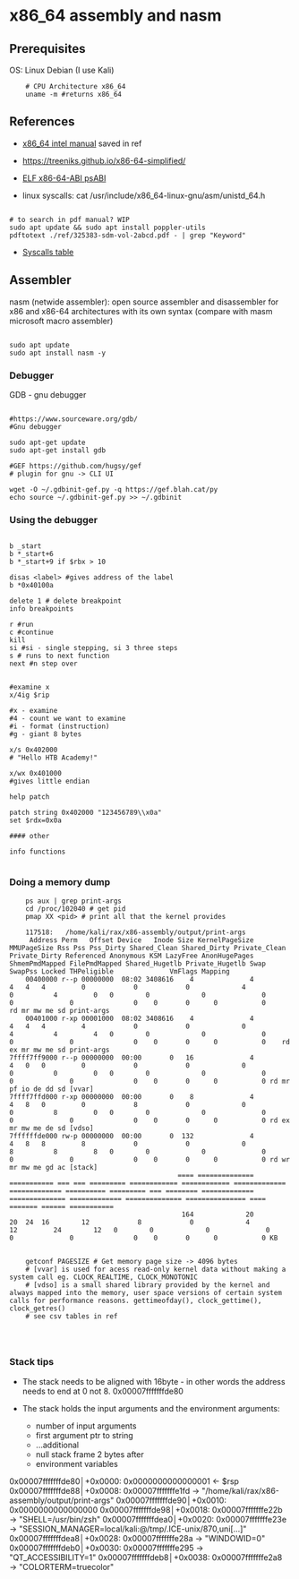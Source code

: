 # x86_64 assembly and nasm

## Prerequisites

OS: Linux Debian (I use Kali)

```shell
    # CPU Architecture x86_64
    uname -m #returns x86_64
```

## References

- [x86_64 intel manual](https://www.intel.com/content/dam/www/public/us/en/documents/manuals/64-ia-32-architectures-software-developer-instruction-set-reference-manual-325383.pdf) saved in ref

- https://treeniks.github.io/x86-64-simplified/

- [ELF x86-64-ABI psABI](https://gitlab.com/x86-psABIs/x86-64-ABI)

- linux syscalls: cat /usr/include/x86_64-linux-gnu/asm/unistd_64.h

```shell

# to search in pdf manual? WIP
sudo apt update && sudo apt install poppler-utils
pdftotext ./ref/325383-sdm-vol-2abcd.pdf - | grep "Keyword"

```

- [Syscalls table](https://filippo.io/linux-syscall-table/)

## Assembler

nasm (netwide assembler): open source assembler and disassembler for x86 and x86-64 architectures with its own syntax (compare with masm microsoft macro assembler)

```shell

sudo apt update
sudo apt install nasm -y

```

### Debugger

GDB - gnu debugger

```shell

#https://www.sourceware.org/gdb/
#Gnu debugger

sudo apt-get update
sudo apt-get install gdb

#GEF https://github.com/hugsy/gef
# plugin for gnu -> CLI UI

wget -O ~/.gdbinit-gef.py -q https://gef.blah.cat/py
echo source ~/.gdbinit-gef.py >> ~/.gdbinit

```

### Using the debugger


```shell

b _start
b *_start+6
b *_start+9 if $rbx > 10

disas <label> #gives address of the label
b *0x40100a

delete 1 # delete breakpoint
info breakpoints

r #run
c #continue
kill
si #si - single stepping, si 3 three steps
s # runs to next function
next #n step over


#examine x
x/4ig $rip

#x - examine
#4 - count we want to examine
#i - format (instruction)
#g - giant 8 bytes

x/s 0x402000
# "Hello HTB Academy!"

x/wx 0x401000
#gives little endian

help patch

patch string 0x402000 "123456789\\x0a" 
set $rdx=0x0a

#### other

info functions


```

### Doing a memory dump

```shell
    ps aux | grep print-args
    cd /proc/102040 # get pid
    pmap XX <pid> # print all that the kernel provides

    117518:   /home/kali/rax/x86-assembly/output/print-args
     Address Perm   Offset Device   Inode Size KernelPageSize MMUPageSize Rss Pss Pss_Dirty Shared_Clean Shared_Dirty Private_Clean Private_Dirty Referenced Anonymous KSM LazyFree AnonHugePages ShmemPmdMapped FilePmdMapped Shared_Hugetlb Private_Hugetlb Swap SwapPss Locked THPeligible              VmFlags Mapping
    00400000 r--p 00000000  08:02 3408616    4              4           4   4   4         0            0            0             4             0          4         0   0        0             0              0             0              0               0    0       0      0           0       rd mr mw me sd print-args
    00401000 r-xp 00001000  08:02 3408616    4              4           4   4   4         4            0            0             0             4          4         4   0        0             0              0             0              0               0    0       0      0           0    rd ex mr mw me sd print-args
7ffff7ff9000 r--p 00000000  00:00       0   16              4           4   0   0         0            0            0             0             0          0         0   0        0             0              0             0              0               0    0       0      0           0 rd mr pf io de dd sd [vvar]
7ffff7ffd000 r-xp 00000000  00:00       0    8              4           4   8   0         0            8            0             0             0          8         0   0        0             0              0             0              0               0    0       0      0           0 rd ex mr mw me de sd [vdso]
7ffffffde000 rw-p 00000000  00:00       0  132              4           4   8   8         8            0            0             0             8          8         8   0        0             0              0             0              0               0    0       0      0           0 rd wr mr mw me gd ac [stack]
                                          ==== ============== =========== === === ========= ============ ============ ============= ============= ========== ========= === ======== ============= ============== ============= ============== =============== ==== ======= ====== =========== 
                                           164             20          20  24  16        12            8            0             4            12         24        12   0        0             0              0             0              0               0    0       0      0           0 KB 


    getconf PAGESIZE # Get memory page size -> 4096 bytes
    # [vvar] is used for acess read-only kernel data without making a system call eg. CLOCK_REALTIME, CLOCK_MONOTONIC
    # [vdso] is a small shared library provided by the kernel and always mapped into the memory, user space versions of certain system calls for performance reasons. gettimeofday(), clock_gettime(), clock_getres()
    # see csv tables in ref

    


```

### Stack tips

- The stack needs to be aligned with 16byte - in other words the address needs to end at 0 not 8. 0x00007fffffffde80

- The stack holds the input arguments and the environment arguments:
    - number of input arguments
    - first argument ptr to string
    - ...additional
    - null stack frame 2 bytes  after
    - environment variables

0x00007fffffffde80│+0x0000: 0x0000000000000001   ← $rsp
0x00007fffffffde88│+0x0008: 0x00007fffffffe1fd  →  "/home/kali/rax/x86-assembly/output/print-args"
0x00007fffffffde90│+0x0010: 0x0000000000000000
0x00007fffffffde98│+0x0018: 0x00007fffffffe22b  →  "SHELL=/usr/bin/zsh"
0x00007fffffffdea0│+0x0020: 0x00007fffffffe23e  →  "SESSION_MANAGER=local/kali:@/tmp/.ICE-unix/870,uni[...]"
0x00007fffffffdea8│+0x0028: 0x00007fffffffe28a  →  "WINDOWID=0"
0x00007fffffffdeb0│+0x0030: 0x00007fffffffe295  →  "QT_ACCESSIBILITY=1"
0x00007fffffffdeb8│+0x0038: 0x00007fffffffe2a8  →  "COLORTERM=truecolor"
